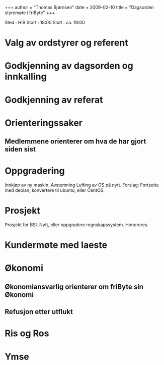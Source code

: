 +++
author = "Thomas Bjørnsen"
date = 2009-02-10
title = "Dagsorden styremøte i friByte"
+++

Sted : HIB Start : 18:00 Slutt : ca. 19:00

# Valg av ordstyrer og referent

# Godkjenning av dagsorden og innkalling

# Godkjenning av referat

# Orienteringssaker

## Medlemmene orienterer om hva de har gjort siden sist

# Oppgradering

Innkjøp av ny maskin. Avstemning Lufting av OS på nytt. Forslag:
Fortsette med debian, konvertere til ubuntu, eller CentOS.

# Prosjekt

Prosjekt for BSI. Nytt, eller oppgradere regnskapssystem. Honoreres.

# Kundermøte med Iaeste

# Økonomi

## Økonomiansvarlig orienterer om friByte sin Økonomi

## Refusjon etter utflukt

# Ris og Ros

# Ymse
